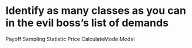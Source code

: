 # Identify as many classes as you can in the evil boss’s list of demands

Payoff
Sampling
Statistic
Price
CalculateMode
Model
